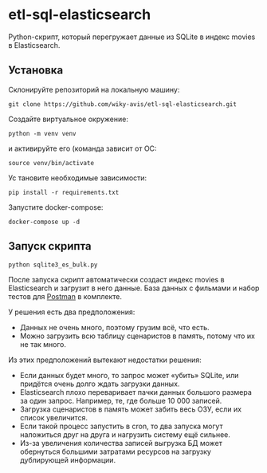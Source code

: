 # etl-sql-elasticsearch
Python-скрипт, который перегружает данные из SQLite в индекс movies в Elasticsearch.

## Установка

Склонируйте репозиторий на локальную машину:

  `git clone https://github.com/wiky-avis/etl-sql-elasticsearch.git`
  
Создайте виртуальное окружение:

  `python -m venv venv`
  
  и активируйте его (команда зависит от ОС:

  `source venv/bin/activate`
  
Ус тановите необходимые зависимости:

  `pip install -r requirements.txt`

Запустите docker-compose:

  `docker-compose up -d`

## Запуск скрипта

  `python sqlite3_es_bulk.py`

После запуска скрипт автоматически создаст индекс movies в Elasticsearch и загрузит в него данные. База данных с фильмами и набор тестов для [Postman](https://www.postman.com/downloads/) в комплекте.


У решения есть два предположения:
* Данных не очень много, поэтому грузим всё, что есть.
* Можно загрузить всю таблицу сценаристов в память, потому что их не так много.

Из этих предположений вытекают недостатки решения:
* Если данных будет много, то запрос может «убить» SQLite, или придётся очень долго ждать загрузки данных.
* Elasticsearch плохо переваривает пачки данных большого размера за один запрос. Например, те, где больше 10 000 записей.
* Загрузка сценаристов в память может забить весь ОЗУ, если их список увеличится.
* Если такой процесс запустить в cron, то два запуска могут наложиться друг на друга и нагрузить систему ещё сильнее.
* Из-за увеличения количества записей выгрузка БД может обернуться большими затратами ресурсов на загрузку дублирующей информации.
